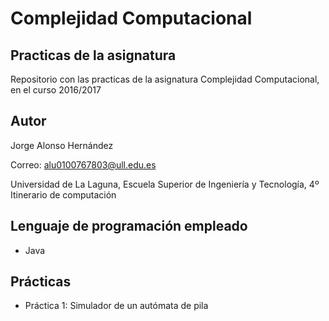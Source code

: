 # Complejidad Computacional

## Practicas de la asignatura
Repositorio con las practicas de la asignatura Complejidad Computacional, en el curso 2016/2017

## Autor
Jorge Alonso Hernández

Correo: alu0100767803@ull.edu.es

Universidad de La Laguna, Escuela Superior de Ingeniería y Tecnología, 4º Itinerario de computación

## Lenguaje de programación empleado
* Java

## Prácticas
* Práctica 1: Simulador de un autómata de pila
